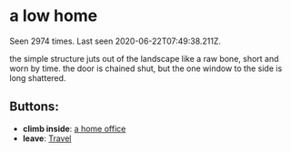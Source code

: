 # a low home

Seen 2974 times. Last seen 2020-06-22T07:49:38.211Z.

the simple structure juts out of the landscape like a raw bone, short and worn by time. the door is chained shut, but the one window to the side is long shattered.

## Buttons:

- **climb inside**: [a home office](a-home-office-hbfou6.md)
- **leave**: [Travel](Travel-travel.md)